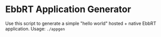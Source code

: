 # EbbRT Application Generator

Use this script to generate a simple "hello world" hosted + native EbbRT
application. Usage: `./appgen`

